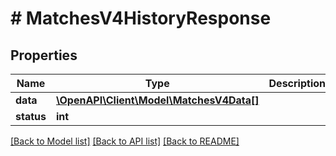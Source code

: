 # # MatchesV4HistoryResponse

## Properties

Name | Type | Description | Notes
------------ | ------------- | ------------- | -------------
**data** | [**\OpenAPI\Client\Model\MatchesV4Data[]**](MatchesV4Data.md) |  |
**status** | **int** |  |

[[Back to Model list]](../../README.md#models) [[Back to API list]](../../README.md#endpoints) [[Back to README]](../../README.md)
